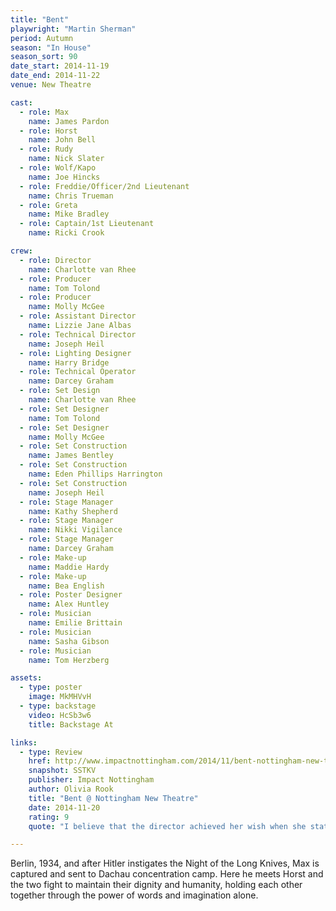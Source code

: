 ```yaml
---
title: "Bent"
playwright: "Martin Sherman"
period: Autumn
season: "In House"
season_sort: 90
date_start: 2014-11-19
date_end: 2014-11-22
venue: New Theatre

cast:
  - role: Max
    name: James Pardon
  - role: Horst
    name: John Bell
  - role: Rudy
    name: Nick Slater
  - role: Wolf/Kapo
    name: Joe Hincks
  - role: Freddie/Officer/2nd Lieutenant
    name: Chris Trueman
  - role: Greta
    name: Mike Bradley
  - role: Captain/1st Lieutenant
    name: Ricki Crook

crew:
  - role: Director
    name: Charlotte van Rhee
  - role: Producer
    name: Tom Tolond
  - role: Producer
    name: Molly McGee
  - role: Assistant Director
    name: Lizzie Jane Albas
  - role: Technical Director
    name: Joseph Heil
  - role: Lighting Designer
    name: Harry Bridge
  - role: Technical Operator
    name: Darcey Graham
  - role: Set Design
    name: Charlotte van Rhee
  - role: Set Designer
    name: Tom Tolond
  - role: Set Designer
    name: Molly McGee
  - role: Set Construction
    name: James Bentley
  - role: Set Construction
    name: Eden Phillips Harrington
  - role: Set Construction
    name: Joseph Heil
  - role: Stage Manager
    name: Kathy Shepherd
  - role: Stage Manager
    name: Nikki Vigilance
  - role: Stage Manager
    name: Darcey Graham
  - role: Make-up
    name: Maddie Hardy
  - role: Make-up
    name: Bea English
  - role: Poster Designer
    name: Alex Huntley
  - role: Musician
    name: Emilie Brittain
  - role: Musician
    name: Sasha Gibson
  - role: Musician
    name: Tom Herzberg

assets:
  - type: poster
    image: MkMHVvH
  - type: backstage
    video: HcSb3w6
    title: Backstage At

links:
  - type: Review
    href: http://www.impactnottingham.com/2014/11/bent-nottingham-new-theatre/
    snapshot: SSTKV
    publisher: Impact Nottingham 
    author: Olivia Rook
    title: "Bent @ Nottingham New Theatre"
    date: 2014-11-20
    rating: 9
    quote: "I believe that the director achieved her wish when she stated in the programme: ‘If you come out of the auditorium today in silence, I have done my job’."

---
```


Berlin, 1934, and after Hitler instigates the Night of the Long Knives, Max is captured and sent to Dachau concentration camp. Here he meets Horst and the two fight to maintain their dignity and humanity, holding each other together through the power of words and imagination alone.
